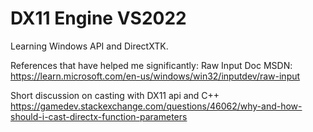 # DX11 Engine VS2022

Learning Windows API and DirectXTK.

References that have helped me significantly:
Raw Input Doc MSDN: https://learn.microsoft.com/en-us/windows/win32/inputdev/raw-input

Short discussion on casting with DX11 api and C++
https://gamedev.stackexchange.com/questions/46062/why-and-how-should-i-cast-directx-function-parameters